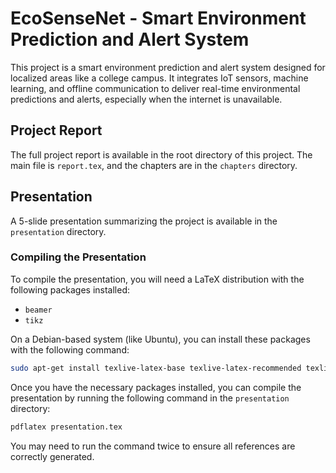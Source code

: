 # EcoSenseNet - Smart Environment Prediction and Alert System

This project is a smart environment prediction and alert system designed for localized areas like a college campus. It integrates IoT sensors, machine learning, and offline communication to deliver real-time environmental predictions and alerts, especially when the internet is unavailable.

## Project Report

The full project report is available in the root directory of this project. The main file is `report.tex`, and the chapters are in the `chapters` directory.

## Presentation

A 5-slide presentation summarizing the project is available in the `presentation` directory.

### Compiling the Presentation

To compile the presentation, you will need a LaTeX distribution with the following packages installed:

*   `beamer`
*   `tikz`

On a Debian-based system (like Ubuntu), you can install these packages with the following command:

```bash
sudo apt-get install texlive-latex-base texlive-latex-recommended texlive-pictures
```

Once you have the necessary packages installed, you can compile the presentation by running the following command in the `presentation` directory:

```bash
pdflatex presentation.tex
```

You may need to run the command twice to ensure all references are correctly generated.
